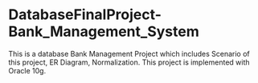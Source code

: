 # DatabaseFinalProject-Bank_Management_System
This is a database Bank Management Project which includes Scenario of this project, ER Diagram, Normalization.
This project is implemented with Oracle 10g.


